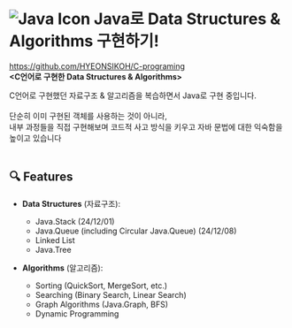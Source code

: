 # <img src="https://img.icons8.com/color/35/java-coffee-cup-logo--v1.png" alt="Java Icon"/> Java로 Data Structures & Algorithms 구현하기!

https://github.com/HYEONSIKOH/C-programing <br>
**<C언어로 구현한 Data Structures & Algorithms>**

C언어로 구현했던 자료구조 & 알고리즘을 복습하면서 Java로 구현 중입니다. <br><br>
단순히 이미 구현된 객체를 사용하는 것이 아니라, <br>
내부 과정들을 직접 구현해보며 코드적 사고 방식을 키우고 자바 문법에 대한 익숙함을 높이고 있습니다
<br><br>

## 🔍 Features

- **Data Structures** (자료구조):
  - Java.Stack (24/12/01)
  - Java.Queue (including Circular Java.Queue) (24/12/08)
  - Linked List
  - Java.Tree

- **Algorithms** (알고리즘):
  - Sorting (QuickSort, MergeSort, etc.)
  - Searching (Binary Search, Linear Search)
  - Graph Algorithms (Java.Graph, BFS)
  - Dynamic Programming
